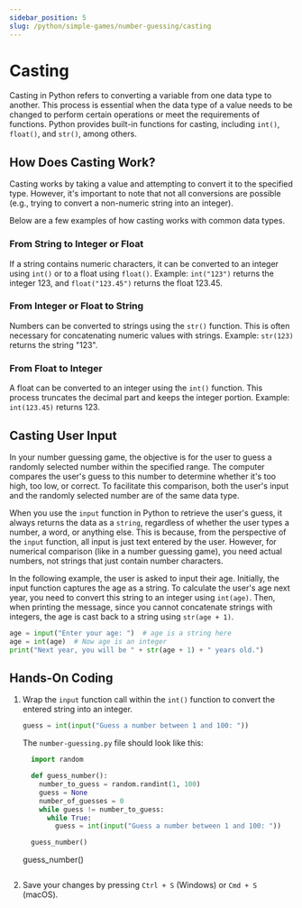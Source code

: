 ```yaml
---
sidebar_position: 5
slug: /python/simple-games/number-guessing/casting
---
```


# Casting

Casting in Python refers to converting a variable from one data type to another. This process is essential when the data type of a value needs to be changed to perform certain operations or meet the requirements of functions. Python provides built-in functions for casting, including `int()`, `float()`, and `str()`, among others.


## How Does Casting Work?

Casting works by taking a value and attempting to convert it to the specified type. However, it's important to note that not all conversions are possible (e.g., trying to convert a non-numeric string into an integer). 


Below are a few examples of how casting works with common data types.

### From String to Integer or Float

If a string contains numeric characters, it can be converted to an integer using `int()` or to a float using `float()`. Example: `int("123")` returns the integer 123, and `float("123.45")` returns the float 123.45.

### From Integer or Float to String

Numbers can be converted to strings using the `str()` function. This is often necessary for concatenating numeric values with strings. Example: `str(123)` returns the string "123".

### From Float to Integer

A float can be converted to an integer using the `int()` function. This process truncates the decimal part and keeps the integer portion. Example: `int(123.45)` returns 123.


## Casting User Input

In your number guessing game, the objective is for the user to guess a randomly selected number within the specified range. The computer compares the user's guess to this number to determine whether it's too high, too low, or correct. To facilitate this comparison, both the user's input and the randomly selected number are of the same data type.

When you use the `input` function in Python to retrieve the user's guess, it always returns the data as a `string`, regardless of whether the user types a number, a word, or anything else. This is because, from the perspective of the `input` function, all input is just text entered by the user. However, for numerical comparison (like in a number guessing game), you need actual numbers, not strings that just contain number characters.

In the following example, the user is asked to input their age. Initially, the input function captures the age as a string. To calculate the user's age next year, you need to convert this string to an integer using `int(age)`. Then, when printing the message, since you cannot concatenate strings with integers, the age is cast back to a string using `str(age + 1)`.

```python
age = input("Enter your age: ")  # age is a string here
age = int(age)  # Now age is an integer
print("Next year, you will be " + str(age + 1) + " years old.")
```

## Hands-On Coding

1. Wrap the `input` function call within the `int()` function to convert the entered string into an integer.
    ```python
    guess = int(input("Guess a number between 1 and 100: "))
    ```
    The `number-guessing.py` file should look like this:
    ```python
      import random

      def guess_number():
        number_to_guess = random.randint(1, 100)
        guess = None
        number_of_guesses = 0
        while guess != number_to_guess:
          while True:
            guess = int(input("Guess a number between 1 and 100: "))

      guess_number()
    ```

    guess_number()
    ```
3. Save your changes by pressing `Ctrl + S` (Windows) or `Cmd + S` (macOS).